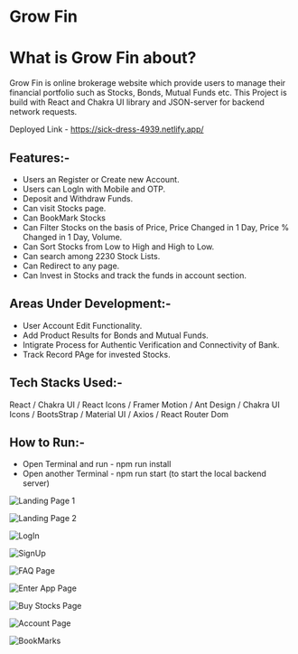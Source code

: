 # Grow Fin

# What is Grow Fin about?

Grow Fin is online brokerage website which provide users to manage their financial portfolio such as Stocks, Bonds, Mutual Funds etc.
This Project is build with React and Chakra UI library and JSON-server for backend network requests.

Deployed Link - https://sick-dress-4939.netlify.app/

## Features:-

- Users an Register or Create new Account.
- Users can LogIn with Mobile and OTP.
- Deposit and Withdraw Funds.
- Can visit Stocks page.
- Can BookMark Stocks
- Can Filter Stocks on the basis of Price, Price Changed in 1 Day, Price % Changed in 1 Day, Volume.
- Can Sort Stocks from Low to High and High to Low.
- Can search among 2230 Stock Lists.
- Can Redirect to any page.
- Can Invest in Stocks and track the funds in account section.

## Areas Under Development:-

- User Account Edit Functionality.
- Add Product Results for Bonds and Mutual Funds.
- Intigrate Process for Authentic Verification and Connectivity of Bank.
- Track Record PAge for invested Stocks.

## Tech Stacks Used:-

React / Chakra UI / React Icons / Framer Motion / Ant Design / Chakra UI Icons / BootsStrap / Material UI / Axios / React Router Dom

## How to Run:-

- Open Terminal and run - npm run install
- Open another Terminal - npm run start (to start the local backend server)

![Landing Page 1](./src/Images/ReadMeImgs/Landing%201.png)

![Landing Page 2](./src/Images/ReadMeImgs/Landing%202.png)

![LogIn](./src/Images/ReadMeImgs/LogIn.png)

![SignUp](./src/Images/ReadMeImgs/SignUp.png)

![FAQ Page](./src/Images/ReadMeImgs/FAQ.png)

![Enter App Page](./src/Images/ReadMeImgs/ProductPage.png)

![Buy Stocks Page](./src/Images/ReadMeImgs/BuyStocksModal.png)

![Account Page](./src/Images/ReadMeImgs/Account.png)

![BookMarks](./src/Images/ReadMeImgs/BookMarks.png)
